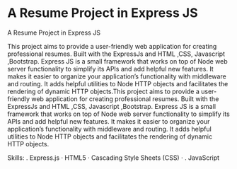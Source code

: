# A Resume Project in Express JS
 A Resume Project in Express JS



This project aims to provide a user-friendly web application for creating professional resumes. Built with the ExpressJs and HTML ,CSS, Javascript ,Bootstrap.
Express JS is a small framework that works on top of Node web server functionality to simplify its APIs and add helpful new features. It makes it easier to organize your application’s functionality with middleware and routing. It adds helpful utilities to Node HTTP objects and facilitates the rendering of dynamic HTTP objects.This project aims to provide a user-friendly web application for creating professional resumes. Built with the ExpressJs and HTML ,CSS, Javascript ,Bootstrap. Express JS is a small framework that works on top of Node web server functionality to simplify its APIs and add helpful new features. It makes it easier to organize your application’s functionality with middleware and routing. It adds helpful utilities to Node HTTP objects and facilitates the rendering of dynamic HTTP objects.



Skills:
. Express.js
· HTML5 
· Cascading Style Sheets (CSS) · 
. JavaScript
